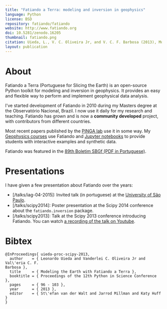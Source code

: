 ```yaml
---
title: "Fatiando a Terra: modeling and inversion in geophysics"
language: Python
license: BSD
repository: fatiando/fatiando
website: http://www.fatiando.org
doi: 10.5281/zenodo.16205
thumbnail: fatiando.png
citation: Uieda, L., V. C. Oliveira Jr, and V. C. F. Barbosa (2013), Modeling the Earth with Fatiando a Terra, Proceedings of the 12th Python in Science Conference, pp. 91-98.
layout: publication
---
```


# About

Fatiando a Terra (Portuguese for Slicing the Earth) is an open-source Python
toolkit for modeling and inversion in geophysics. It provides an easy and
flexible way to perform and implement geophysical data analysis.

I've started development of Fatiando in 2010 during my Masters degree at the
Observatório Nacional, Brazil.
I now use it daily for my research and teaching.
Fatiando has grown and is now a **community developed** project, with
contributors from different countries.

Most recent papers published by the [PINGA lab](http://www.pinga-lab.org) use
it in some way.
My [Geophysics courses](/teaching) use Fatiando and
[Jupyter notebooks](http://jupyter.org/) to provide students with interactive
examples and synthetic data.

Fatiando was featured in the [89th Boletim SBGf (PDF in
Portuguese)](http://sys2.sbgf.org.br/portal/images/stories/Arquivos/Boletim_89-2014.pdf).


# Presentations

I have given a few presentation about Fatiando over the years:

* [/talks/iag-04-2015]: Invited talk (in portuguese) at the
  [University of São Paulo](http://www.iag.usp.br/).
* [/talks/scipy2014]: Poster presentation at the Scipy 2014 conference about
  the `fatiando.inversion` package.
* [/talks/scipy2013]: Talk at the Scipy 2013 conference introducing Fatiando.
  You can watch [a recording of the talk on Youtube](https://youtu.be/Ec38h1oB8cc).


# Bibtex

    @InProceedings{ uieda-proc-scipy-2013,
      author    = { Leonardo Uieda and Vanderlei C. Oliveira Jr and Val\'eria C. F.
    Barbosa },
      title     = { Modeling the Earth with Fatiando a Terra },
      booktitle = { Proceedings of the 12th Python in Science Conference },
      pages     = { 96 - 103 },
      year      = { 2013 },
      editor    = { St\'efan van der Walt and Jarrod Millman and Katy Huff }
    }
